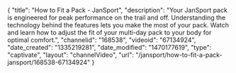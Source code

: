{
    "title": "How to Fit a Pack - JanSport",
    "description": "Your JanSport pack is engineered for peak performance on the trail and off. Understanding the technology behind the features lets you make the most of your pack. Watch and learn how to adjust the fit of your multi-day pack to your body for optimal comfort.",
    "channelid": "168538",
    "videoid": "67134924",
    "date_created": "1335219281",
    "date_modified": "1470177619",
    "type": "captivate",
    "layout": "channelVideo",
    "url": "\/jansport\/how-to-fit-a-pack-jansport\/168538-67134924"
}